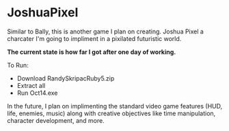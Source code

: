 # JoshuaPixel

Similar to Bally, this is another game I plan on creating. Joshua Pixel a charcater I'm going to impliment in a pixilated futuristic world.

**The current state is how far I got after one day of working.**

To Run:

* Download RandySkripacRuby5.zip
* Extract all
* Run Oct14.exe

In the future, I plan on implimenting the standard video game features (HUD, life, enemies, music) along with creative objectives like time manipulation, character development, and more.
